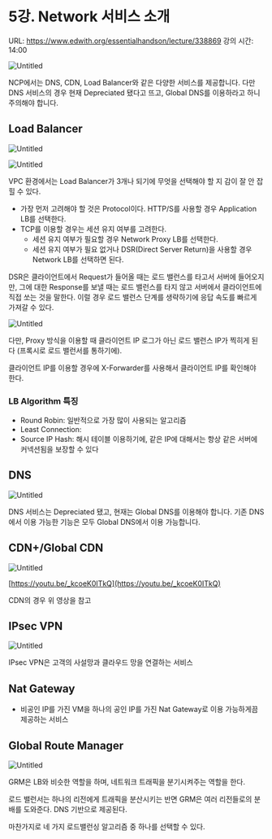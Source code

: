 # 5강. Network 서비스 소개

URL: https://www.edwith.org/essentialhandson/lecture/338869
강의 시간: 14:00

![Untitled](5%E1%84%80%E1%85%A1%E1%86%BC%20Network%20%E1%84%89%E1%85%A5%E1%84%87%E1%85%B5%E1%84%89%E1%85%B3%20%E1%84%89%E1%85%A9%E1%84%80%E1%85%A2%201039546a03af4ad1ba1774fb25c27424/Untitled.png)

NCP에서는 DNS, CDN, Load Balancer와 같은 다양한 서비스를 제공합니다. 다만 DNS 서비스의 경우 현재 Depreciated 됐다고 뜨고, Global DNS를 이용하라고 하니 주의해야 합니다.

## Load Balancer

![Untitled](5%E1%84%80%E1%85%A1%E1%86%BC%20Network%20%E1%84%89%E1%85%A5%E1%84%87%E1%85%B5%E1%84%89%E1%85%B3%20%E1%84%89%E1%85%A9%E1%84%80%E1%85%A2%201039546a03af4ad1ba1774fb25c27424/Untitled%201.png)

![Untitled](5%E1%84%80%E1%85%A1%E1%86%BC%20Network%20%E1%84%89%E1%85%A5%E1%84%87%E1%85%B5%E1%84%89%E1%85%B3%20%E1%84%89%E1%85%A9%E1%84%80%E1%85%A2%201039546a03af4ad1ba1774fb25c27424/Untitled%202.png)

VPC 환경에서는 Load Balancer가 3개나 되기에 무엇을 선택해야 할 지 감이 잘 안 잡힐 수 있다.

- 가장 먼저 고려해야 할 것은 Protocol이다. HTTP/S를 사용할 경우 Application LB를 선택한다.
- TCP를 이용할 경우는 세션 유지 여부를 고려한다.
    - 세션 유지 여부가 필요할 경우 Network Proxy LB를 선택한다.
    - 세션 유지 여부가 필요 없거나 DSR(Direct Server Return)을 사용할 경우 Network LB를 선택하면 된다.

DSR은 클라이언트에서 Request가 들어올 때는 로드 밸런스를 타고서 서버에 들어오지만, 그에 대한 Response를 보낼 때는 로드 밸런스를 타지 않고 서버에서 클라이언트에 직접 쏘는 것을 말한다. 이럴 경우 로드 밸런스 단계를 생략하기에 응답 속도를 빠르게 가져갈 수 있다.

![Untitled](5%E1%84%80%E1%85%A1%E1%86%BC%20Network%20%E1%84%89%E1%85%A5%E1%84%87%E1%85%B5%E1%84%89%E1%85%B3%20%E1%84%89%E1%85%A9%E1%84%80%E1%85%A2%201039546a03af4ad1ba1774fb25c27424/Untitled%203.png)

다만, Proxy 방식을 이용할 때 클라이언트 IP 로그가 아닌 로드 밸런스 IP가 찍히게 된다 (프록시로 로드 밸런서를 통하기에).

클라이언트 IP를 이용할 경우에 X-Forwarder를 사용해서 클라이언트 IP를 확인해야 한다.

### LB Algorithm 특징

- Round Robin: 일반적으로 가장 많이 사용되는 알고리즘
- Least Connection:
- Source IP Hash: 해시 테이블 이용하기에, 같은 IP에 대해서는 항상 같은 서버에 커넥션됨을 보장할 수 있다

## DNS

![Untitled](5%E1%84%80%E1%85%A1%E1%86%BC%20Network%20%E1%84%89%E1%85%A5%E1%84%87%E1%85%B5%E1%84%89%E1%85%B3%20%E1%84%89%E1%85%A9%E1%84%80%E1%85%A2%201039546a03af4ad1ba1774fb25c27424/Untitled%204.png)

DNS 서비스는 Depreciated 됐고, 현재는 Global DNS를 이용해야 합니다. 기존 DNS에서 이용 가능한 기능은 모두 Global DNS에서 이용 가능합니다.

## CDN+/Global CDN

![Untitled](5%E1%84%80%E1%85%A1%E1%86%BC%20Network%20%E1%84%89%E1%85%A5%E1%84%87%E1%85%B5%E1%84%89%E1%85%B3%20%E1%84%89%E1%85%A9%E1%84%80%E1%85%A2%201039546a03af4ad1ba1774fb25c27424/Untitled%205.png)

[https://youtu.be/_kcoeK0ITkQ](https://youtu.be/_kcoeK0ITkQ)

CDN의 경우 위 영상을 참고

## IPsec VPN

![Untitled](5%E1%84%80%E1%85%A1%E1%86%BC%20Network%20%E1%84%89%E1%85%A5%E1%84%87%E1%85%B5%E1%84%89%E1%85%B3%20%E1%84%89%E1%85%A9%E1%84%80%E1%85%A2%201039546a03af4ad1ba1774fb25c27424/Untitled%206.png)

IPsec VPN은 고객의 사설망과 클라우드 망을 연결하는 서비스

## Nat Gateway

- 비공인 IP를 가진 VM을 하나의 공인 IP를 가진 Nat Gateway로 이용 가능하게끔 제공하는 서비스

## Global Route Manager

![Untitled](5%E1%84%80%E1%85%A1%E1%86%BC%20Network%20%E1%84%89%E1%85%A5%E1%84%87%E1%85%B5%E1%84%89%E1%85%B3%20%E1%84%89%E1%85%A9%E1%84%80%E1%85%A2%201039546a03af4ad1ba1774fb25c27424/Untitled%207.png)

GRM은 LB와 비슷한 역할을 하며, 네트워크 트래픽을 분기시켜주는 역할을 한다.

로드 밸런서는 하나의 리전에게 트래픽을 분산시키는 반면 GRM은 여러 리전들로의 분배를 도와준다. DNS 기반으로 제공된다.

마찬가지로 네 가지 로드밸런싱 알고리즘 중 하나를 선택할 수 있다.